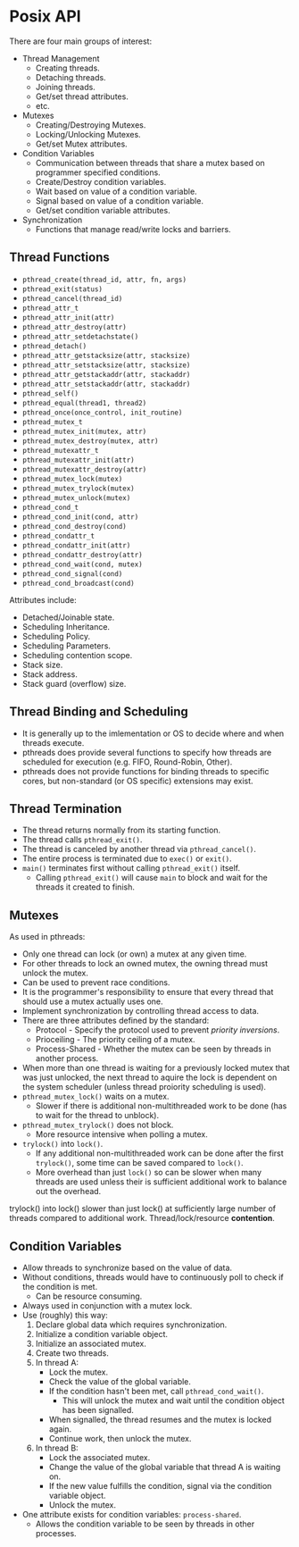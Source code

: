 # Posix API

There are four main groups of interest:
+ Thread Management
  - Creating threads.
  - Detaching threads.
  - Joining threads.
  - Get/set thread attributes.
  - etc.
+ Mutexes
  - Creating/Destroying Mutexes.
  - Locking/Unlocking Mutexes.
  - Get/set Mutex attributes.
+ Condition Variables
  - Communication between threads that share a mutex based on programmer
    specified conditions.
  - Create/Destroy condition variables.
  - Wait based on value of a condition variable.
  - Signal based on value of a condition variable.
  - Get/set condition variable attributes.
+ Synchronization
  - Functions that manage read/write locks and barriers.

## Thread Functions

+ `pthread_create(thread_id, attr, fn, args)`
+ `pthread_exit(status)`
+ `pthread_cancel(thread_id)`
+ `pthread_attr_t`
+ `pthread_attr_init(attr)`
+ `pthread_attr_destroy(attr)`
+ `pthread_attr_setdetachstate()`
+ `pthread_detach()`
+ `pthread_attr_getstacksize(attr, stacksize)`
+ `pthread_attr_setstacksize(attr, stacksize)`
+ `pthread_attr_getstackaddr(attr, stackaddr)`
+ `pthread_attr_setstackaddr(attr, stackaddr)`
+ `pthread_self()`
+ `pthread_equal(thread1, thread2)`
+ `pthread_once(once_control, init_routine)`
+ `pthread_mutex_t`
+ `pthread_mutex_init(mutex, attr)`
+ `pthread_mutex_destroy(mutex, attr)`
+ `pthread_mutexattr_t`
+ `pthread_mutexattr_init(attr)`
+ `pthread_mutexattr_destroy(attr)`
+ `pthread_mutex_lock(mutex)`
+ `pthread_mutex_trylock(mutex)`
+ `pthread_mutex_unlock(mutex)`
+ `pthread_cond_t`
+ `pthread_cond_init(cond, attr)`
+ `pthread_cond_destroy(cond)`
+ `pthread_condattr_t`
+ `pthread_condattr_init(attr)`
+ `pthread_condattr_destroy(attr)`
+ `pthread_cond_wait(cond, mutex)`
+ `pthread_cond_signal(cond)`
+ `pthread_cond_broadcast(cond)`

Attributes include:
+ Detached/Joinable state.
+ Scheduling Inheritance.
+ Scheduling Policy.
+ Scheduling Parameters.
+ Scheduling contention scope.
+ Stack size.
+ Stack address.
+ Stack guard (overflow) size.

## Thread Binding and Scheduling

+ It is generally up to the imlementation or OS to decide where and when
  threads execute.
+ pthreads does provide several functions to specify how threads are scheduled
  for execution (e.g. FIFO, Round-Robin, Other).
+ pthreads does not provide functions for binding threads to specific cores,
  but non-standard (or OS specific) extensions may exist.

## Thread Termination

+ The thread returns normally from its starting function.
+ The thread calls `pthread_exit()`.
+ The thread is canceled by another thread via `pthread_cancel()`.
+ The entire process is terminated due to `exec()` or `exit()`.
+ `main()` terminates first without calling `pthread_exit()` itself.
  - Calling `pthread_exit()` will cause `main` to block and wait for the
    threads it created to finish.

## Mutexes

As used in pthreads:
+ Only one thread can lock (or own) a mutex at any given time.
+ For other threads to lock an owned mutex, the owning thread must unlock the
  mutex.
+ Can be used to prevent race conditions.
+ It is the programmer's responsibility to ensure that every thread that should
  use a mutex actually uses one.
+ Implement synchronization by controlling thread access to data.
+ There are three attributes defined by the standard:
  - Protocol - Specify the protocol used to prevent _priority inversions_.
  - Prioceiling - The priority ceiling of a mutex.
  - Process-Shared - Whether the mutex can be seen by threads in another
    process.
+ When more than one thread is waiting for a previously locked mutex that was
  just unlocked, the next thread to aquire the lock is dependent on the system
  scheduler (unless thread proiority scheduling is used).
+ `pthread_mutex_lock()` waits on a mutex.
  - Slower if there is additional non-multithreaded work to be done (has to
    wait for the thread to unblock).
+ `pthread_mutex_trylock()` does not block.
  - More resource intensive when polling a mutex.
+ `trylock()` into `lock()`.
  - If any additional non-multithreaded work can be done after the first
    `trylock()`, some time can be saved compared to `lock()`.
  - More overhead than just `lock()` so can be slower when many threads are
    used unless their is sufficient additional work to balance out the
    overhead.

trylock() into lock() slower than just lock() at
sufficiently large number of threads compared to
additional work. Thread/lock/resource **contention**.

## Condition Variables

+ Allow threads to synchronize based on the value of data.
+ Without conditions, threads would have to continuously poll to check if the
  condition is met.
  - Can be resource consuming.
+ Always used in conjunction with a mutex lock.
+ Use (roughly) this way:
  1. Declare global data which requires synchronization.
  2. Initialize a condition variable object.
  3. Initialize an associated mutex.
  4. Create two threads.
  5. In thread A:
     + Lock the mutex.
     + Check the value of the global variable.
     + If the condition hasn't been met, call `pthread_cond_wait()`.
       - This will unlock the mutex and wait until the condition object has
         been signalled.
     + When signalled, the thread resumes and the mutex is locked again.
     + Continue work, then unlock the mutex.
  6. In thread B:
     + Lock the associated mutex.
     + Change the value of the global variable that thread A is waiting on.
     + If the new value fulfills the condition, signal via the condition
       variable object.
     + Unlock the mutex.
+ One attribute exists for condition variables: `process-shared`.
  - Allows the condition variable to be seen by threads in other processes.

